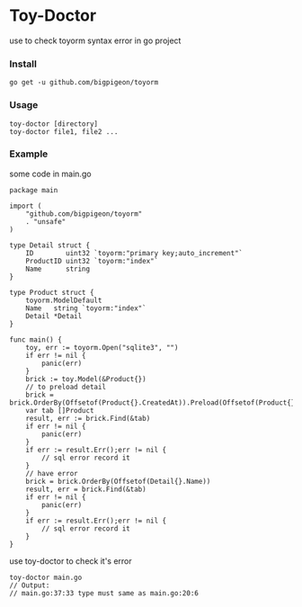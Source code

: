 # Toy-Doctor

use to check toyorm syntax error in go project

### Install

    go get -u github.com/bigpigeon/toyorm

### Usage

    toy-doctor [directory]
    toy-doctor file1, file2 ...

### Example

some code in main.go
```golang
package main

import (
	"github.com/bigpigeon/toyorm"
	. "unsafe"
)

type Detail struct {
	ID        uint32 `toyorm:"primary key;auto_increment"`
	ProductID uint32 `toyorm:"index"`
	Name      string
}

type Product struct {
	toyorm.ModelDefault
	Name   string `toyorm:"index"`
	Detail *Detail
}

func main() {
	toy, err := toyorm.Open("sqlite3", "")
	if err != nil {
		panic(err)
	}
	brick := toy.Model(&Product{})
	// to preload detail
	brick = brick.OrderBy(Offsetof(Product{}.CreatedAt)).Preload(Offsetof(Product{}.Detail)).Enter()
	var tab []Product
	result, err := brick.Find(&tab)
	if err != nil {
		panic(err)
	}
	if err := result.Err();err != nil {
		// sql error record it
	}
	// have error
	brick = brick.OrderBy(Offsetof(Detail{}.Name))
	result, err = brick.Find(&tab)
	if err != nil {
		panic(err)
	}
	if err := result.Err();err != nil {
		// sql error record it
	}
}
```

use toy-doctor to check it's error

    toy-doctor main.go
	// Output:
	// main.go:37:33 type must same as main.go:20:6
